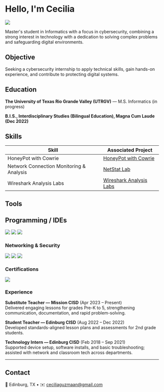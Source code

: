 # Hello, I'm Cecilia
<a href="https://linkedin.com/in/ceciliaprofile"><img src="https://img.shields.io/badge/-LinkedIn-0072b1?&style=for-the-badge&logo=linkedin&logoColor=white" /></a>

Master's student in Informatics with a focus in cybersecurity, combining a strong interest in technology with a dedication to solving complex problems and safeguarding digital environments.

## Objective

Seeking a cybersecurity internship to apply technical skills, gain hands-on experience, and contribute to protecting digital systems.

## Education
**The University of Texas Rio Grande Valley (UTRGV)** — M.S. Informatics (in progress)  
 
**B.I.S., Interdisciplinary Studies (Bilingual Education), Magna Cum Laude (Dec 2022)**


## Skills

| Skill                                         | Associated Project         |
|-----------------------------------------------|----------------------------|
| HoneyPot with Cowrie                          | <a href= "https://docs.google.com/document/d/1JjzGnQfBUAeJSbFwgnDeqpUNdSbFHulXgm4zrs9Bjn4/edit?usp=sharing">HoneyPot with Cowrie</a>|
| Network Connection Monitoring & Analysis      | <a href= "https://docs.google.com/document/d/1MDcHOr6HmpidU6VIHq_y8UDNjcsIv77NwiXZ-xUvBjA/edit?usp=sharing">NetStat Lab</a>|
| Wireshark Analysis Labs                       | <a href= "https://docs.google.com/document/d/1CwRmaDxnyQroMDeREVLPpep7y6HwVtVR-by3xe4Yzzs/edit?usp=sharing">Wireshark Analysis Labs</a>|


## Tools

## Programming / IDEs
<div>
    <img src="https://img.shields.io/badge/-Python-3776AB?&style=for-the-badge&logo=python&logoColor=white" />
    <img src="https://img.shields.io/badge/-PyCharm-000000?&style=for-the-badge&logo=pycharm&logoColor=white" />
    <img src="https://img.shields.io/badge/-VS_Code-007ACC?&style=for-the-badge&logo=visualstudiocode&logoColor=white" />
</div>

### Networking & Security
<div>
  <img src="https://img.shields.io/badge/-Wireshark-1679A7?&style=for-the-badge&logo=Wireshark&logoColor=white" />
    <img src="https://img.shields.io/badge/-Nmap-004F9F?&style=for-the-badge&logo=nmap&logoColor=white" />
    <img src="https://img.shields.io/badge/-Cisco_Packet_Tracer-1BA0D7?&style=for-the-badge&logo=cisco&logoColor=white" />
</div>

### Certifications
<div>
    <img src="https://img.shields.io/badge/-CompTIA_Security%2B_(in_progress)-EE0000?&style=for-the-badge&logo=CompTIA&logoColor=white" />
</div>

<!-- Add more when earned -->
<!-- <img src="https://img.shields.io/badge/-CompTIA_Network%2B-007ACC?&style=for-the-badge&logo=CompTIA&logoColor=white" /> -->

### Experience
**Substitute Teacher — Mission CISD** (Apr 2023 – Present)  
Delivered engaging lessons for grades Pre-K to 5, strengthening communication, documentation, and rapid problem-solving.

**Student Teacher — Edinburg CISD** (Aug 2022 – Dec 2022)  
Developed standards-aligned lesson plans and assessments for 2nd grade students.

**Technology Intern — Edinburg CISD** (Feb 2018 – Sep 2021)  
Supported device setup, software installs, and basic troubleshooting; assisted with network and classroom tech across departments.

---

## Contact
📍 Edinburg, TX • ✉️ ceciliaguzmaan@gmail.com  
